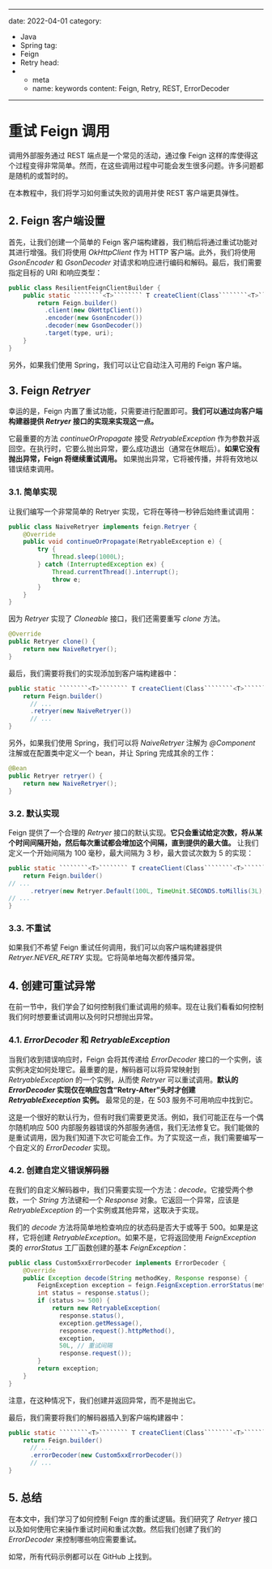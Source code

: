 ---
date: 2022-04-01
category:
  - Java
  - Spring
tag:
  - Feign
  - Retry
head:
  - - meta
    - name: keywords
      content: Feign, Retry, REST, ErrorDecoder
------
# 重试 Feign 调用

调用外部服务通过 REST 端点是一个常见的活动，通过像 Feign 这样的库使得这个过程变得非常简单。然而，在这些调用过程中可能会发生很多问题。许多问题都是随机的或暂时的。

在本教程中，我们将学习如何重试失败的调用并使 REST 客户端更具弹性。

## 2. Feign 客户端设置

首先，让我们创建一个简单的 Feign 客户端构建器，我们稍后将通过重试功能对其进行增强。我们将使用 _OkHttpClient_ 作为 HTTP 客户端。此外，我们将使用 _GsonEncoder_ 和 _GsonDecoder_ 对请求和响应进行编码和解码。最后，我们需要指定目标的 URI 和响应类型：

```java
public class ResilientFeignClientBuilder {
    public static ````````<T>```````` T createClient(Class````````<T>```````` type, String uri) {
        return Feign.builder()
          .client(new OkHttpClient())
          .encoder(new GsonEncoder())
          .decoder(new GsonDecoder())
          .target(type, uri);
    }
}
```

另外，如果我们使用 Spring，我们可以让它自动注入可用的 Feign 客户端。

## 3. Feign _Retryer_

幸运的是，Feign 内置了重试功能，只需要进行配置即可。**我们可以通过向客户端构建器提供 _Retryer_ 接口的实现来实现这一点。**

它最重要的方法 _continueOrPropagate_ 接受 _RetryableException_ 作为参数并返回空。在执行时，它要么抛出异常，要么成功退出（通常在休眠后）。**如果它没有抛出异常，Feign 将继续重试调用。** 如果抛出异常，它将被传播，并将有效地以错误结束调用。

### 3.1. 简单实现

让我们编写一个非常简单的 Retryer 实现，它将在等待一秒钟后始终重试调用：

```java
public class NaiveRetryer implements feign.Retryer {
    @Override
    public void continueOrPropagate(RetryableException e) {
        try {
            Thread.sleep(1000L);
        } catch (InterruptedException ex) {
            Thread.currentThread().interrupt();
            throw e;
        }
    }
}

```

因为 _Retryer_ 实现了 _Cloneable_ 接口，我们还需要重写 _clone_ 方法。

```java
@Override
public Retryer clone() {
    return new NaiveRetryer();
}

```

最后，我们需要将我们的实现添加到客户端构建器中：

```java
public static ````````<T>```````` T createClient(Class````````<T>```````` type, String uri) {
    return Feign.builder()
      // ...
      .retryer(new NaiveRetryer())
      // ...
}
```

另外，如果我们使用 Spring，我们可以将 _NaiveRetryer_ 注解为 _@Component_ 注解或在配置类中定义一个 bean，并让 Spring 完成其余的工作：

```java
@Bean
public Retryer retryer() {
    return new NaiveRetryer();
}
```

### 3.2. 默认实现

Feign 提供了一个合理的 _Retryer_ 接口的默认实现。**它只会重试给定次数，将从某个时间间隔开始，然后每次重试都会增加这个间隔，直到提供的最大值。** 让我们定义一个开始间隔为 100 毫秒，最大间隔为 3 秒，最大尝试次数为 5 的实现：

```java
public static ````````<T>```````` T createClient(Class````````<T>```````` type, String uri) {
    return Feign.builder()
// ...
      .retryer(new Retryer.Default(100L, TimeUnit.SECONDS.toMillis(3L), 5))
// ...
}
```

### 3.3. 不重试

如果我们不希望 Feign 重试任何调用，我们可以向客户端构建器提供 _Retryer.NEVER_RETRY_ 实现。它将简单地每次都传播异常。

## 4. 创建可重试异常

在前一节中，我们学会了如何控制我们重试调用的频率。现在让我们看看如何控制我们何时想要重试调用以及何时只想抛出异常。

### 4.1. _ErrorDecoder_ 和 _RetryableException_

当我们收到错误响应时，Feign 会将其传递给 _ErrorDecoder_ 接口的一个实例，该实例决定如何处理它。最重要的是，解码器可以将异常映射到 _RetryableException_ 的一个实例，从而使 _Retryer_ 可以重试调用。**默认的 _ErrorDecoder_ 实现仅在响应包含“Retry-After”头时才创建 _RetryableExeception_ 实例。** 最常见的是，在 503 服务不可用响应中找到它。

这是一个很好的默认行为，但有时我们需要更灵活。例如，我们可能正在与一个偶尔随机响应 500 内部服务器错误的外部服务通信，我们无法修复它。我们能做的是重试调用，因为我们知道下次它可能会工作。为了实现这一点，我们需要编写一个自定义的 _ErrorDecoder_ 实现。

### 4.2. 创建自定义错误解码器

在我们的自定义解码器中，我们只需要实现一个方法：_decode_。它接受两个参数，一个 _String_ 方法键和一个 _Response_ 对象。它返回一个异常，应该是 _RetryableException_ 的一个实例或其他异常，这取决于实现。

我们的 _decode_ 方法将简单地检查响应的状态码是否大于或等于 500。如果是这样，它将创建 _RetryableException_。如果不是，它将返回使用 _FeignException_ 类的 _errorStatus_ 工厂函数创建的基本 _FeignException_：

```java
public class Custom5xxErrorDecoder implements ErrorDecoder {
    @Override
    public Exception decode(String methodKey, Response response) {
        FeignException exception = feign.FeignException.errorStatus(methodKey, response);
        int status = response.status();
        if (status >= 500) {
            return new RetryableException(
              response.status(),
              exception.getMessage(),
              response.request().httpMethod(),
              exception,
              50L, // 重试间隔
              response.request());
        }
        return exception;
    }
}
```

注意，在这种情况下，我们创建并返回异常，而不是抛出它。

最后，我们需要将我们的解码器插入到客户端构建器中：

```java
public static ````````<T>```````` T createClient(Class````````<T>```````` type, String uri) {
    return Feign.builder()
      // ...
      .errorDecoder(new Custom5xxErrorDecoder())
      // ...
}
```

## 5. 总结

在本文中，我们学习了如何控制 Feign 库的重试逻辑。我们研究了 _Retryer_ 接口以及如何使用它来操作重试时间和重试次数。然后我们创建了我们的 _ErrorDecoder_ 来控制哪些响应需要重试。

如常，所有代码示例都可以在 GitHub 上找到。